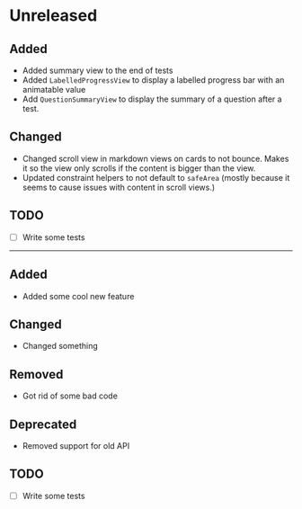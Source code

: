 # Unreleased

## Added
- Added summary view to the end of tests
- Added `LabelledProgressView` to display a labelled progress bar with an animatable value
- Add `QuestionSummaryView` to display the summary of a question after a test.

## Changed
- Changed scroll view in markdown views on cards to not bounce. Makes it so the view only scrolls if the content is bigger than the view.
- Updated constraint helpers to not default to `safeArea` (mostly because it seems to cause issues with content in scroll views.)

## TODO
- [ ] Write some tests

-----
## Added
- Added some cool new feature

## Changed
- Changed something

## Removed
- Got rid of some bad code

## Deprecated
- Removed support for old API

## TODO
- [ ] Write some tests
